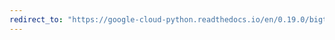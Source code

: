 ```yaml
---
redirect_to: "https://google-cloud-python.readthedocs.io/en/0.19.0/bigtable-instance-api.html"
---
```

